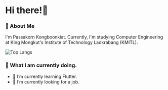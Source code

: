 # Hi there!👋
### 💬 About Me
I'm Passakorn Kongboonkiat. Currently, I'm studying Computer Engineering at King Mongkut's Institute of Technology Ladkrabang (KMITL).

![Top Langs](https://github-readme-stats.vercel.app/api/top-langs/?username=Pskmax&layout=compact)

### 💬 What I am currently doing.
- 🌱 I’m currently learning Flutter.
- 🔭 I’m currently looking for a job.


<!--
**Pskmax/Pskmax** is a ✨ _special_ ✨ repository because its `README.md` (this file) appears on your GitHub profile.

Here are some ideas to get you started:

- 🔭 I’m currently working on ...
- 🌱 I’m currently learning ...
- 👯 I’m looking to collaborate on ...
- 🤔 I’m looking for help with ...
- 💬 Ask me about ...
- 📫 How to reach me: ...
- 😄 Pronouns: ...
- ⚡ Fun fact: ...
-->
